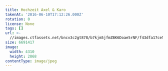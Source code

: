 ```yaml
---
title: Hochzeit Axel & Karo
takenAt: '2016-06-10T17:12:26.000Z'
rotation: 0
license: None
tags: []
url: >-
  //images.ctfassets.net/bncv3c2gt878/b7kjm5jfmZBK6Doae5rNF/f43dfa17ce5b7dcecd037723ea495f99/hochzeit-axel--karo_28073935132_o
size: 6691417
image:
  width: 4310
  height: 2868
contentType: image/jpeg
---
```


